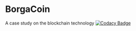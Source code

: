 # BorgaCoin
A case study on the blockchain technology
[![Codacy Badge](https://api.codacy.com/project/badge/Grade/f849385018464c138c838a64cf3a3afe)](https://www.codacy.com/app/bastos-33296/BorgaCoin?utm_source=github.com&amp;utm_medium=referral&amp;utm_content=borgaster/BorgaCoin&amp;utm_campaign=Badge_Grade)
